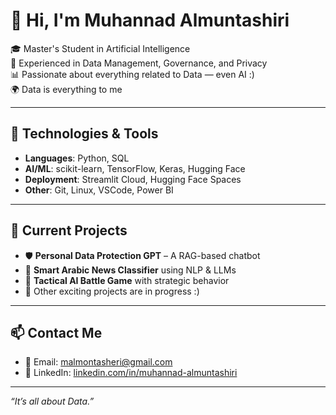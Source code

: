 # 👋 Hi, I'm Muhannad Almuntashiri 

🎓 Master's Student in Artificial Intelligence  
💼 Experienced in Data Management, Governance, and Privacy  
📊 Passionate about everything related to Data — even AI :)  
🌍 Data is everything to me

---

## 🔧 Technologies & Tools

- **Languages**: Python, SQL  
- **AI/ML**: scikit-learn, TensorFlow, Keras, Hugging Face  
- **Deployment**: Streamlit Cloud, Hugging Face Spaces  
- **Other**: Git, Linux, VSCode, Power BI

---

## 📌 Current Projects

- 🛡️ **Personal Data Protection GPT** – A RAG-based chatbot  
- 🚀 **Smart Arabic News Classifier** using NLP & LLMs  
- 🧠 **Tactical AI Battle Game** with strategic behavior  
- 🔧 Other exciting projects are in progress :)

---

## 📫 Contact Me

- 📧 Email: [malmontasheri@gmail.com](mailto:malmontasheri@gmail.com)  
- 💼 LinkedIn: [linkedin.com/in/muhannad-almuntashiri](https://www.linkedin.com/in/muhannad-almuntashiri/)

---

_“It’s all about Data.”_
